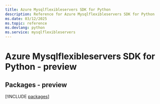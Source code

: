 ```yaml
---
title: Azure Mysqlflexibleservers SDK for Python
description: Reference for Azure Mysqlflexibleservers SDK for Python
ms.date: 03/12/2025
ms.topic: reference
ms.devlang: python
ms.service: mysqlflexibleservers
---
```

# Azure Mysqlflexibleservers SDK for Python - preview
## Packages - preview
[!INCLUDE [packages](mysqlflexibleservers-index.md)]